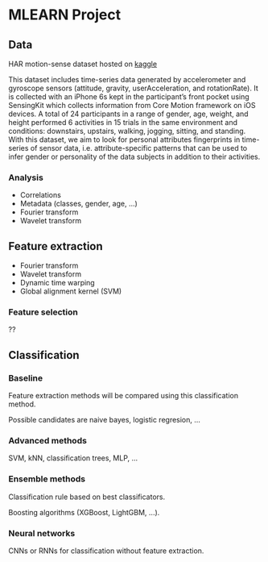 # MLEARN Project

## Data

HAR motion-sense dataset hosted on [kaggle](https://www.kaggle.com/malekzadeh/motionsense-dataset)

This dataset includes time-series data generated by accelerometer and gyroscope
sensors (attitude, gravity, userAcceleration, and rotationRate). It is collected
with an iPhone 6s kept in the participant’s front pocket using SensingKit which
collects information from Core Motion framework on iOS devices. A total of 24
participants in a range of gender, age, weight, and height performed 6 activities in
15 trials in the same environment and conditions: downstairs, upstairs, walking,
jogging, sitting, and standing. With this dataset, we aim to look for personal
attributes fingerprints in time-series of sensor data, i.e. attribute-specific patterns
that can be used to infer gender or personality of the data subjects in addition
to their activities.

### Analysis

* Correlations
* Metadata (classes, gender, age, ...)
* Fourier transform
* Wavelet transform

## Feature extraction

* Fourier transform
* Wavelet transform
* Dynamic time warping
* Global alignment kernel (SVM)

### Feature selection

??

## Classification

### Baseline

Feature extraction methods will be compared using this classification method.

Possible candidates are naive bayes, logistic regresion, ...

### Advanced methods

SVM, kNN, classification trees, MLP, ...

### Ensemble methods

Classification rule based on best classificators.

Boosting algorithms (XGBoost, LightGBM, ...).

### Neural networks

CNNs or RNNs for classification without feature extraction.

